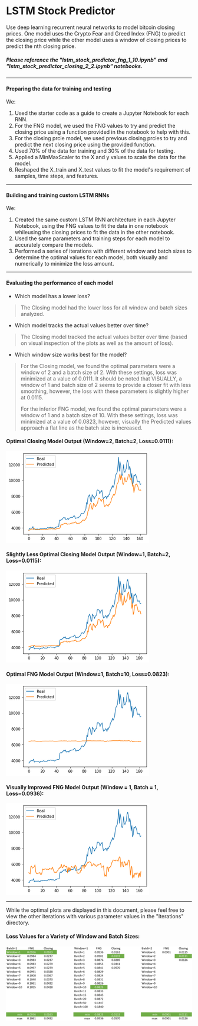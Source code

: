 # LSTM Stock Predictor

Use deep learning recurrent neural networks to model bitcoin closing prices. One model uses the Crypto Fear and Greed Index (FNG) to predict the closing price while the other model uses a window of closing prices to predict the nth closing price.

##### Please reference the "lstm_stock_predictor_fng_1_10.ipynb" and "lstm_stock_predictor_closing_2_2.ipynb" notebooks. 

---

#### Preparing the data for training and testing

We: 

1. Used the starter code as a guide to create a Jupyter Notebook for each RNN.
2. For the FNG model, we used the FNG values to try and predict the closing price using a function provided in the notebook to help with this.
3. For the closing prcie model, we used previous closing prcies to try and predict the next closing price using the provided function.
4. Used 70% of the data for training and 30% of the data for testing.
5. Applied a MinMaxScaler to the X and y values to scale the data for the model.
6. Reshaped the X_train and X_test values to fit the model's requirement of samples, time steps, and features.

---

#### Building and training custom LSTM RNNs

We: 

1. Created the same custom LSTM RNN architecture in each Jupyter Notebook, using the FNG values to fit the data in one notebook whileusing the closing prices to fit the data in the other notebook.
2. Used the same parameters and training steps for each model to accurately compare the models.
3. Performed a series of iterations with different window and batch sizes to determine the optimal values for each model, both visually and numerically to minimize the loss amount.

---

#### Evaluating the performance of each model

* Which model has a lower loss? 
>
>The Closing model had the lower loss for all window and batch sizes analyzed.

* Which model tracks the actual values better over time?
>
>The Closing model tracked the actual values better over time (based on visual inspection of the plots as well as the amount of loss).

* Which window size works best for the model?
>
>For the Closing model, we found the optimal parameters were a window of 2 and a batch size of 2. With these settings, loss was minimized at a value of 0.0111. It should be noted that VISUALLY, a window of 1 and batch size of 2 seems to provide a closer fit with less smoothing, however, the loss with these parameters is slightly higher at 0.0115.
>
>For the inferior FNG model, we found the optimal parameters were a window of 1 and a batch size of 10. With these settings, loss was minimized at a value of 0.0823, however, visually the Predicted values approach a flat line as the batch size is increased.

#### Optimal Closing Model Output (Window=2, Batch=2, Loss=0.0111):
![Optimal_Closing_Model_Output](Plots/Closing_2_2.png)

#### Slightly Less Optimal Closing Model Output (Window=1, Batch=2, Loss=0.0115):
![Slightly_Less_Optimal_Closing_Model_Output](Plots/Closing_1_2.png)

#### Optimal FNG Model Output (Window=1, Batch=10, Loss=0.0823):
![Optimal_FNG_Model_Output](Plots/FNG_1_10.png)

#### Visually Improved FNG Model Output (Window = 1, Batch = 1, Loss=0.0936):
![Visually_Improved_FNG_Model_Output](Plots/FNG_1_1.png)

---

While the optimal plots are displayed in this document, please feel free to view the other iterations with various parameter values in the "Iterations" directory.

#### Loss Values for a Variety of Window and Batch Sizes:
![FNG&Closing_Loss](Images/FNG&Closing_Loss.png)